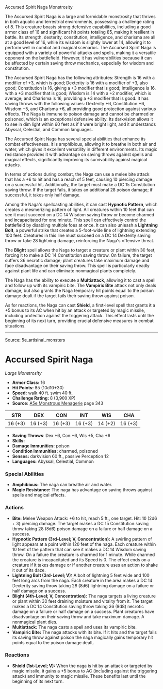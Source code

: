 <MonsterName/>Accursed Spirit Naga</MonsterName>
<CreatureType/>Monstrosity</CreatureType>

<summary>The Accursed Spirit Naga is a large and formidable monstrosity that thrives in both aquatic and terrestrial environments, possessing a challenge rating of 8. This creature boasts strong defensive capabilities, including a good armor class of 16 and significant hit points totaling 85, making it resilient in battle. Its strength, dexterity, constitution, intelligence, and charisma are all at a good level of 16, while its wisdom is slightly lower at 14, allowing it to perform well in combat and magical scenarios. The Accursed Spirit Naga is equipped with a variety of powerful attacks and spells, making it a versatile opponent on the battlefield. However, it has vulnerabilities because it can be affected by certain saving throw mechanics, especially for wisdom and constitution.</summary>

<detail>

The Accursed Spirit Naga has the following attributes: Strength is 16 with a modifier of +3, which is good; Dexterity is 16 with a modifier of +3, also good; Constitution is 16, giving a +3 modifier that is good; Intelligence is 16, with a +3 modifier that is good; Wisdom is 14 with a +2 modifier, which is average; and Charisma is 16, providing a +3 modifier that is good. It has saving throws with the following values: Dexterity +6, Constitution +6, Wisdom +5, and Charisma +6, all providing good protection against various effects. The Naga is immune to poison damage and cannot be charmed or poisoned, which is an exceptional defensive ability. Its darkvision allows it to see in dim light within 60 feet as if it were bright light, and it understands Abyssal, Celestial, and Common languages.

The Accursed Spirit Naga has several special abilities that enhance its combat effectiveness. It is amphibious, allowing it to breathe in both air and water, which gives it excellent versatility in different environments. Its magic resistance provides it with advantage on saving throws against spells and magical effects, significantly improving its survivability against magical attacks.

In terms of actions during combat, the Naga can use a melee bite attack that has a +6 to hit and has a reach of 5 feet, causing 10 piercing damage on a successful hit. Additionally, the target must make a DC 15 Constitution saving throw. If the target fails, it takes an additional 28 poison damage; if successful, it takes only half damage. 

Among the Naga's spellcasting abilities, it can cast **Hypnotic Pattern**, which creates a mesmerizing pattern of light. All creatures within 10 feet that can see it must succeed on a DC 14 Wisdom saving throw or become charmed and incapacitated for one minute. This spell can effectively control the battlefield by disabling multiple foes at once. It can also unleash a **Lightning Bolt**, a powerful strike that creates a 5-foot-wide line of lightning extending 100 feet. Creatures in this line must succeed on a DC 14 Dexterity saving throw or take 28 lightning damage, reinforcing the Naga's offensive threat. 

The **Blight** spell allows the Naga to target a creature or plant within 30 feet, forcing it to make a DC 14 Constitution saving throw. On failure, the target suffers 36 necrotic damage; plant creatures take maximum damage and face disadvantage on their saving throw. This spell is particularly deadly against plant life and can eliminate nonmagical plants completely.

The Naga has the ability to execute a **Multiattack**, allowing it to cast a spell and follow up with its vampiric bite. The **Vampiric Bite** attack not only deals damage, but also grants the Naga temporary hit points equal to the poison damage dealt if the target fails their saving throw against poison.

As for reactions, the Naga can cast **Shield**, a first-level spell that grants it a +5 bonus to its AC when hit by an attack or targeted by magic missile, including protection against the triggering attack. This effect lasts until the beginning of its next turn, providing crucial defensive measures in combat situations.</detail>



---

Source: 5e_artisinal_monsters

# Accursed Spirit Naga

*Large* *Monstrosity*

- **Armor Class:** 16
- **Hit Points:** 85 (10d10+30)
- **Speed:** walk 40 ft. swim 40 ft.
- **Challenge Rating:** 8 (3,900 XP)
- **Source:** [A5e Monstrous Menagerie](https://enpublishingrpg.com/products/level-up-monstrous-menagerie-a5e) page 343

| STR | DEX | CON | INT | WIS | CHA |
| --- | --- | --- | --- | --- | --- |
| 16 (+3) | 16 (+3) | 16 (+3) | 16 (+3) | 14 (+2) | 16 (+3) |

- **Saving Throws**: Dex +6, Con +6, Wis +5, Cha +6
- **Skills:** 
- **Damage Immunities:** poison
- **Condition Immunities:** charmed, poisoned
- **Senses:** darkvision 60 ft., passive Perception 12
- **Languages:** Abyssal, Celestial, Common

### Special Abilities

- **Amphibious:** The naga can breathe air and water.
- **Magic Resistance:** The naga has advantage on saving throws against spells and magical effects.

### Actions

- **Bite:** Melee Weapon Attack: +6 to hit, reach 5 ft., one target. Hit: 10 (2d6 + 3) piercing damage. The target makes a DC 15 Constitution saving throw  taking 28 (8d6) poison damage on a failure or half damage on a success.
- **Hypnotic Pattern (3rd-Level; V, Concentration):** A swirling pattern of light appears at a point within 120 feet of the naga. Each creature within 10 feet of the pattern that can see it makes a DC 14 Wisdom saving throw. On a failure  the creature is charmed for 1 minute. While charmed  the creature is incapacitated and its Speed is 0. The effect ends on a creature if it takes damage or if another creature uses an action to shake it out of its daze.
- **Lightning Bolt (3rd-Level; V):** A bolt of lightning 5 feet wide and 100 feet long arcs from the naga. Each creature in the area makes a DC 14 Dexterity saving throw  taking 28 (8d6) lightning damage on a failure or half damage on a success.
- **Blight (4th-Level; V, Concentration):** The naga targets a living creature or plant within 30 feet  draining moisture and vitality from it. The target makes a DC 14 Constitution saving throw  taking 36 (8d8) necrotic damage on a failure or half damage on a success. Plant creatures have disadvantage on their saving throw and take maximum damage. A nonmagical plant dies.
- **Multiattack:** The naga casts a spell and uses its vampiric bite.
- **Vampiric Bite:** The naga attacks with its bite. If it hits and the target fails its saving throw against poison  the naga magically gains temporary hit points equal to the poison damage dealt.

### Reactions

- **Shield (1st-Level; V):** When the naga is hit by an attack or targeted by magic missile, it gains a +5 bonus to AC (including against the triggering attack) and immunity to magic missile. These benefits last until the beginning of its next turn.




